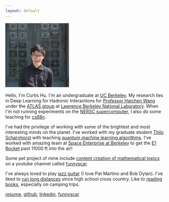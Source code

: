 ```yaml
---
layout: default
---
```



<!-- This will be the go blurb for your bio -->

<img src="assets/img/square_profile.JPG" alt="drawing" width="200"/>

<!-- Current position and things happening in my life -->

Hello, I'm Curtis Hu. I'm an undergraduate at <a href="">UC Berkeley</a>. My research lies in Deep Learning for Hadronic Interactions for <a href="https://physics.berkeley.edu/people/faculty/haichen-wang">Professor Haichen Wang</a> under the <a href="https://www.physics.lbl.gov/atlas/">ATLAS group</a> at <a href="https://www.physics.lbl.gov/">Lawrence Berkeley National Laboratory</a>. When I'm not running experiments on the <a href="https://www.nersc.gov/">NERSC supercomputer</a>, I also do some teaching for <a href="https://c88c.org/fa23/">cs88c</a>. 


<!-- Who i worked with, big names preferably -->
I've had the privilege of working with some of the brightest and most interesting minds on the planet. I've worked with my graduate student <a href="https://www.pi.uni-bonn.de/brock/en/results/data/t00000052.pdf">Thilo Scharnhorst</a> with teaching <a href="https://funnyscar.com/writings/">quantum machine learning algorithms</a>. I've worked with amazing team at <a href="https://www.berkeleyse.org/">Space Enterprise at Berkeley</a> to get the <a href="https://www.berkeleyse.org/eureka1">E1 Rocket</a> past 11000 ft into the air!


Some pet project of mine include <a href="https://funnyscar.com/">content creation of mathematical topics</a> on a youtube channel called <a href="https://youtube.com/@funnyscar">funnyscar</a>. 


<!-- Hobbies, show that you're human and easy to get along and that they should reach out -->
I've always loved to play <a href="https://instagram.com/curtisjhu">jazz guitar</a> (I love Pat Martino and Bob Dylan). I've liked to <a href="https://www.strava.com/athletes/curtis_hu">run long distances</a> since high school cross country. Like to <a href="https://www.goodreads.com/curtisjhu
">reading books</a>, especially on camping trips.

<a href="https://bucket.funnyscar.com/resumes/resume%20(8).pdf">resume</a>,
<a href="https://github.com/curtisjhu">github</a>,
<a href="https://linkedin.com/in/curtisjhu">linkedin</a>,
<a href="https://funnyscar.com">funnyscar</a>